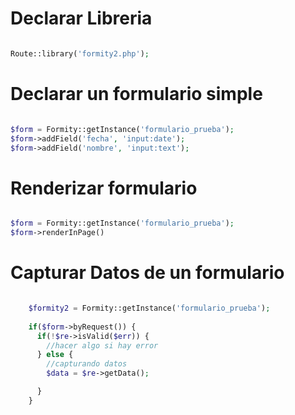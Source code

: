 # Declarar Libreria

```php

Route::library('formity2.php');

```
# Declarar un formulario simple


```php

$form = Formity::getInstance('formulario_prueba');
$form->addField('fecha', 'input:date');
$form->addField('nombre', 'input:text');

```

# Renderizar formulario

```php

$form = Formity::getInstance('formulario_prueba');
$form->renderInPage()


```

# Capturar Datos de un formulario

```php

    $formity2 = Formity::getInstance('formulario_prueba');
    
    if($form->byRequest()) {
      if(!$re->isValid($err)) {
        //hacer algo si hay error
      } else {
      	//capturando datos
        $data = $re->getData();

      }
    }

```


